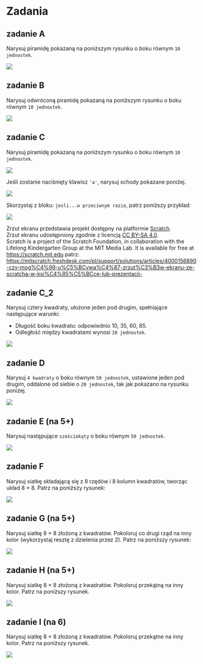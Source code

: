 # Zadania

## zadanie A

Narysuj piramidę pokazaną na poniższym rysunku o boku równym ```10 jednostek```.

<img src="./piramida.png" />

## zadanie B
 
Narysuj odwróconą piramidę pokazaną na poniższym rysunku o boku równym ```10 jednostek```.

<img src="./piramida_back.png" />

## zadanie C

Narysuj piramidę pokazaną na poniższym rysunku o boku równym ```10 jednostek```.

<img src="./piramida_if1.png" />

Jeśli zostanie naciśnięty klawisz ```'a'```, narysuj schody pokazane poniżej.

<img src="./piramida_if2.png" />

Skorzystaj z bloku: ```jesli...w przeciwnym razie```, patrz poniższy przykład:

<img src="./simple_if.png" />

Zrzut ekranu przedstawia projekt dostępny na platformie [Scratch](https://scratch.mit.edu/).  
Zrzut ekranu udostępniony zgodnie z licencją [CC BY-SA 4.0](https://creativecommons.org/licenses/by-sa/4.0/deed.pl).  
Scratch is a project of the Scratch Foundation, in collaboration with the Lifelong Kindergarten Group at the MIT Media Lab. It is available for free at https://scratch.mit.edu
patrz: https://mitscratch.freshdesk.com/pl/support/solutions/articles/4000156890-czy-mog%C4%99-u%C5%BCywa%C4%87-zrzut%C3%B3w-ekranu-ze-scratcha-w-ksi%C4%85%C5%BCce-lub-prezentacji-

## zadanie C_2

Narysuj cztery kwadraty, ułożone jeden pod drugim, spełniające następujące warunki:

- Długość boku kwadratu: odpowiednio 10, 35, 60, 85.
- Odległość między kwadratami wynosi ```10 jednostek```.

<img src="../7a/kwadraty_zmiana_boku.png" />

## zadanie D

Narysuj ```4 kwadraty``` o boku równym ```50 jednostek```, ustawione jeden pod drugim, oddalone od siebie o ```20 jednostek```, tak jak pokazano na rysunku poniżej.

<img src="./kwadraty.png" />

## zadanie E (na 5+)

Narysuj następujące ```sześciokąty``` o boku równym ```50 jednostek```.

<img src="./szesciokaty.png" />

## zadanie F
 
Narysuj siatkę składającą się z 8 rzędów i 8 kolumn kwadratów, tworząc układ 8 × 8. Patrz na poniższy rysunek:

<img src="../szachownica_kwadraty.png" />

## zadanie G (na 5+)
 
Narysuj siatkę 8 × 8 złożoną z kwadratów. Pokoloruj co drugi rząd na inny kolor (wykorzystaj resztę z dzielenia przez 2). Patrz na poniższy rysunek:

<img src="../szachownica_kwadraty_2.png" />

## zadanie H (na 5+)
 
Narysuj siatkę 8 × 8 złożoną z kwadratów. Pokoloruj przekątną na inny kolor. Patrz na poniższy rysunek.

<img src="../szachownica_kwadraty_przekatna.png" />

## zadanie I (na 6)
 
Narysuj siatkę 8 × 8 złożoną z kwadratów. Pokoloruj przekątne na inny kolor. Patrz na poniższy rysunek.

<img src="../szachownica_kwadraty_przekatne.png" />